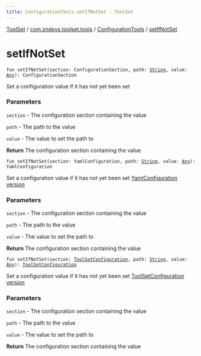```yaml
---
title: ConfigurationTools.setIfNotSet - ToolSet
---
```


[ToolSet](../../index.html) / [com.zndevs.toolset.tools](../index.html) / [ConfigurationTools](index.html) / [setIfNotSet](./set-if-not-set.html)

# setIfNotSet

`fun setIfNotSet(section: ConfigurationSection, path: `[`String`](https://kotlinlang.org/api/latest/jvm/stdlib/kotlin/-string/index.html)`, value: `[`Any`](https://kotlinlang.org/api/latest/jvm/stdlib/kotlin/-any/index.html)`): ConfigurationSection`

Set a configuration value if it has not yet been set

### Parameters

`section` - The configuration section containing the value

`path` - The path to the value

`value` - The value to set the path to

**Return**
The configuration section containing the value

`fun setIfNotSet(section: YamlConfiguration, path: `[`String`](https://kotlinlang.org/api/latest/jvm/stdlib/kotlin/-string/index.html)`, value: `[`Any`](https://kotlinlang.org/api/latest/jvm/stdlib/kotlin/-any/index.html)`): YamlConfiguration`

Set a configuration value if it has not yet been set [YamlConfiguration version](#)

### Parameters

`section` - The configuration section containing the value

`path` - The path to the value

`value` - The value to set the path to

**Return**
The configuration section containing the value

`fun setIfNotSet(section: `[`ToolSetConfiguration`](../../com.zndevs.toolset/-tool-set-configuration/index.html)`, path: `[`String`](https://kotlinlang.org/api/latest/jvm/stdlib/kotlin/-string/index.html)`, value: `[`Any`](https://kotlinlang.org/api/latest/jvm/stdlib/kotlin/-any/index.html)`): `[`ToolSetConfiguration`](../../com.zndevs.toolset/-tool-set-configuration/index.html)

Set a configuration value if it has not yet been set [ToolSetConfiguration version](#)

### Parameters

`section` - The configuration section containing the value

`path` - The path to the value

`value` - The value to set the path to

**Return**
The configuration section containing the value

